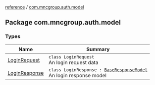 [reference](../index.md) / [com.mncgroup.auth.model](./index.md)

## Package com.mncgroup.auth.model

### Types

| Name | Summary |
|---|---|
| [LoginRequest](-login-request/index.md) | `class LoginRequest`<br>An login request data |
| [LoginResponse](-login-response/index.md) | `class LoginResponse : `[`BaseResponseModel`](../com.mncgroup.common.model/-base-response-model/index.md)<br>An login response model |

